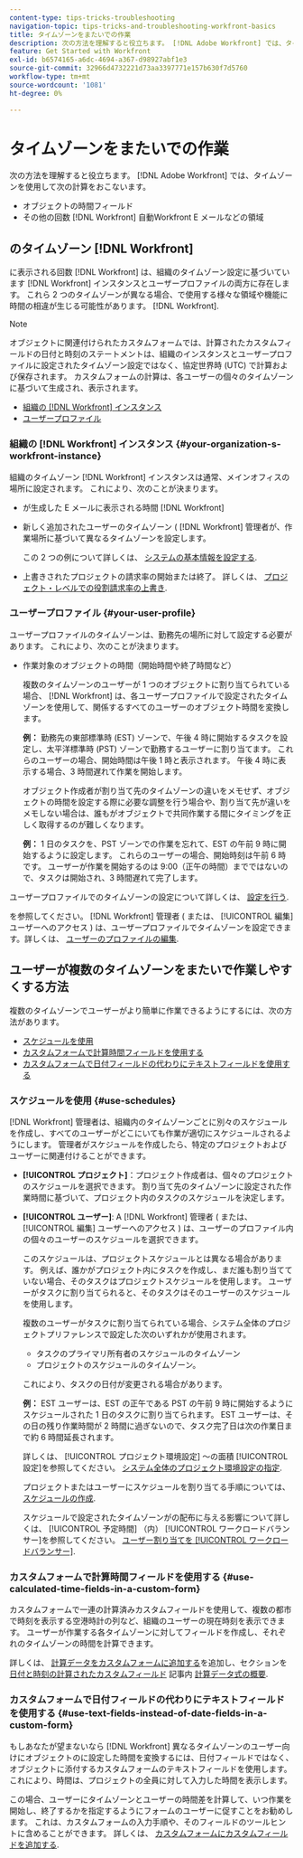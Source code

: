 ```yaml
---
content-type: tips-tricks-troubleshooting
navigation-topic: tips-tricks-and-troubleshooting-workfront-basics
title: タイムゾーンをまたいでの作業
description: 次の方法を理解すると役立ちます。 [!DNL Adobe Workfront] では、タイムゾーンを使用して、e メールなどの他の領域にあるオブジェクトと時間の時間フィールドを計算します。
feature: Get Started with Workfront
exl-id: b6574165-a6dc-4694-a367-d98927abf1e3
source-git-commit: 32966d4732221d73aa3397771e157b630f7d5760
workflow-type: tm+mt
source-wordcount: '1081'
ht-degree: 0%

---
```


# タイムゾーンをまたいでの作業

次の方法を理解すると役立ちます。 [!DNL Adobe Workfront] では、タイムゾーンを使用して次の計算をおこないます。

* オブジェクトの時間フィールド
* その他の回数 [!DNL Workfront] 自動Workfront E メールなどの領域

## のタイムゾーン [!DNL Workfront]

に表示される回数 [!DNL Workfront] は、組織のタイムゾーン設定に基づいています [!DNL Workfront] インスタンスとユーザープロファイルの両方に存在します。 これら 2 つのタイムゾーンが異なる場合、で使用する様々な領域や機能に時間の相違が生じる可能性があります。 [!DNL Workfront].

>[!NOTE]
>
>オブジェクトに関連付けられたカスタムフォームでは、計算されたカスタムフィールドの日付と時刻のステートメントは、組織のインスタンスとユーザープロファイルに設定されたタイムゾーン設定ではなく、協定世界時 (UTC) で計算および保存されます。 カスタムフォームの計算は、各ユーザーの個々のタイムゾーンに基づいて生成され、表示されます。

* [組織の [!DNL Workfront] インスタンス](#your-organization-s-workfront-instance)
* [ユーザープロファイル](#your-user-profile)

### 組織の [!DNL Workfront] インスタンス {#your-organization-s-workfront-instance}

組織のタイムゾーン [!DNL Workfront] インスタンスは通常、メインオフィスの場所に設定されます。 これにより、次のことが決まります。

* が生成した E メールに表示される時間 [!DNL Workfront]
* 新しく追加されたユーザーのタイムゾーン ( [!DNL Workfront] 管理者が、作業場所に基づいて異なるタイムゾーンを設定します。

  この 2 つの例について詳しくは、 [システムの基本情報を設定する](../../administration-and-setup/get-started-wf-administration/configure-basic-info.md).

* 上書きされたプロジェクトの請求率の開始または終了。 詳しくは、 [プロジェクト・レベルでの役割請求率の上書き](../../manage-work/projects/project-finances/override-job-role-billing-rates-at-the-project-level.md).

### ユーザープロファイル {#your-user-profile}

ユーザープロファイルのタイムゾーンは、勤務先の場所に対して設定する必要があります。 これにより、次のことが決まります。

<!--
* The time shown in your outgoing [!DNL Workfront] email messages
[NOTE FROM LISA: Saeid that dates/times shown in emails are more complicated than how it is described in the article so we decided to comment out this line.]
-->
* 作業対象のオブジェクトの時間（開始時間や終了時間など）

  複数のタイムゾーンのユーザーが 1 つのオブジェクトに割り当てられている場合、 [!DNL Workfront] は、各ユーザープロファイルで設定されたタイムゾーンを使用して、関係するすべてのユーザーのオブジェクト時間を変換します。

  **例：** 勤務先の東部標準時 (EST) ゾーンで、午後 4 時に開始するタスクを設定し、太平洋標準時 (PST) ゾーンで勤務するユーザーに割り当てます。 これらのユーザーの場合、開始時間は午後 1 時と表示されます。 午後 4 時に表示する場合、3 時間遅れて作業を開始します。

  オブジェクト作成者が割り当て先のタイムゾーンの違いをメモせず、オブジェクトの時間を設定する際に必要な調整を行う場合や、割り当て先が違いをメモしない場合は、誰もがオブジェクトで共同作業する間にタイミングを正しく取得するのが難しくなります。

  **例：** 1 日のタスクを、PST ゾーンでの作業を忘れて、EST の午前 9 時に開始するように設定します。 これらのユーザーの場合、開始時刻は午前 6 時です。 ユーザーが作業を開始するのは 9:00（正午の時間）までではないので、タスクは開始され、3 時間遅れて完了します。

ユーザープロファイルでのタイムゾーンの設定について詳しくは、 [設定を行う](../../workfront-basics/manage-your-account-and-profile/configuring-your-user-profile/configure-my-settings.md).

を参照してください。 [!DNL Workfront] 管理者 ( または、 [!UICONTROL 編集] ユーザーへのアクセス ) は、ユーザープロファイルでタイムゾーンを設定できます。詳しくは、 [ユーザーのプロファイルの編集](../../administration-and-setup/add-users/create-and-manage-users/edit-a-users-profile.md).

## ユーザーが複数のタイムゾーンをまたいで作業しやすくする方法

複数のタイムゾーンでユーザーがより簡単に作業できるようにするには、次の方法があります。

* [スケジュールを使用](#use-schedules)
* [カスタムフォームで計算時間フィールドを使用する](#use-calculated-time-fields-in-a-custom-form)
* [カスタムフォームで日付フィールドの代わりにテキストフィールドを使用する](#use-text-fields-instead-of-date-fields-in-a-custom-form)

### スケジュールを使用 {#use-schedules}

[!DNL Workfront] 管理者は、組織内のタイムゾーンごとに別々のスケジュールを作成し、すべてのユーザーがどこにいても作業が適切にスケジュールされるようにします。 管理者がスケジュールを作成したら、特定のプロジェクトおよびユーザーに関連付けることができます。

* **[!UICONTROL プロジェクト]**：プロジェクト作成者は、個々のプロジェクトのスケジュールを選択できます。 割り当て先のタイムゾーンに設定された作業時間に基づいて、プロジェクト内のタスクのスケジュールを決定します。
* **[!UICONTROL ユーザー]**: A [!DNL Workfront] 管理者 ( または、 [!UICONTROL 編集] ユーザーへのアクセス ) は、ユーザーのプロファイル内の個々のユーザーのスケジュールを選択できます。

  このスケジュールは、プロジェクトスケジュールとは異なる場合があります。 例えば、誰かがプロジェクト内にタスクを作成し、まだ誰も割り当てていない場合、そのタスクはプロジェクトスケジュールを使用します。 ユーザーがタスクに割り当てられると、そのタスクはそのユーザーのスケジュールを使用します。

  複数のユーザーがタスクに割り当てられている場合、システム全体のプロジェクトプリファレンスで設定した次のいずれかが使用されます。

   * タスクのプライマリ所有者のスケジュールのタイムゾーン
   * プロジェクトのスケジュールのタイムゾーン。

  これにより、タスクの日付が変更される場合があります。

  **例：** EST ユーザーは、EST の正午である PST の午前 9 時に開始するようにスケジュールされた 1 日のタスクに割り当てられます。 EST ユーザーは、その日の残り作業時間が 2 時間に過ぎないので、タスク完了日は次の作業日まで約 6 時間延長されます。

  詳しくは、 [!UICONTROL プロジェクト環境設定] ～の面積 [!UICONTROL 設定]を参照してください。 [システム全体のプロジェクト環境設定の指定](../../administration-and-setup/set-up-workfront/configure-system-defaults/set-project-preferences.md).

  プロジェクトまたはユーザーにスケジュールを割り当てる手順については、 [スケジュールの作成](../../administration-and-setup/set-up-workfront/configure-timesheets-schedules/create-schedules.md).

  スケジュールで設定されたタイムゾーンがの配布に与える影響について詳しくは、 [!UICONTROL 予定時間] （内） [!UICONTROL ワークロードバランサー]を参照してください。 [ユーザー割り当てを [!UICONTROL ワークロードバランサー]](../../resource-mgmt/workload-balancer/manage-user-allocations-workload-balancer.md).


### カスタムフォームで計算時間フィールドを使用する {#use-calculated-time-fields-in-a-custom-form}

カスタムフォームで一連の計算済みカスタムフィールドを使用して、複数の都市で時刻を表示する空港時計の列など、組織のユーザーの現在時刻を表示できます。 ユーザーが作業する各タイムゾーンに対してフィールドを作成し、それぞれのタイムゾーンの時間を計算できます。

詳しくは、 [計算データをカスタムフォームに追加する](../../administration-and-setup/customize-workfront/create-manage-custom-forms/add-calculated-data-to-custom-form.md)を追加し、セクションを [日付と時刻の計算されたカスタムフィールド](../../reports-and-dashboards/reports/calc-cstm-data-reports/calculated-data-expressions.md#date) 記事内 [計算データ式の概要](../../reports-and-dashboards/reports/calc-cstm-data-reports/calculated-data-expressions.md).

### カスタムフォームで日付フィールドの代わりにテキストフィールドを使用する {#use-text-fields-instead-of-date-fields-in-a-custom-form}

もしあなたが望まないなら [!DNL Workfront] 異なるタイムゾーンのユーザー向けにオブジェクトのに設定した時間を変換するには、日付フィールドではなく、オブジェクトに添付するカスタムフォームのテキストフィールドを使用します。 これにより、時間は、プロジェクトの全員に対して入力した時間を表示します。

この場合、ユーザーにタイムゾーンとユーザーの時間差を計算して、いつ作業を開始し、終了するかを指定するようにフォームのユーザーに促すことをお勧めします。 これは、カスタムフォームの入力手順や、そのフィールドのツールヒントに含めることができます。 詳しくは、 [カスタムフォームにカスタムフィールドを追加する](../../administration-and-setup/customize-workfront/create-manage-custom-forms/add-a-custom-field-to-a-custom-form.md).
